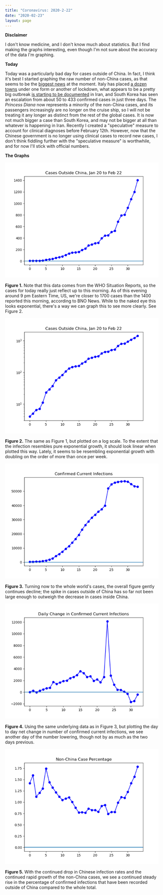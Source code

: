 ```yaml
---
title: "Coronavirus: 2020-2-22"
date: "2020-02-23"
layout: page
---
```


**Disclaimer**

I don't know medicine, and I don't know much about statistics. But I find making the graphs interesting, even though I'm not sure about the accuracy of the data I'm graphing.

**Today**

Today was a particularly bad day for cases outside of China. In fact, I think it's best I started graphing the raw number of non-China cases, as that seems to be the [biggest news](https://www.cnn.com/2020/02/22/asia/novel-coronavirus-covid-19-update-intl-hnk/index.html) at the moment. Italy has placed [a dozen towns](https://abcnews.go.com/International/wireStory/italy-towns-effective-lockdown-virus-clusters-form-69141352) under one form or another of lockdown, what appears to be a pretty big outbreak [is starting to be documented](https://www.aljazeera.com/news/2020/02/iran-shuts-schools-cultural-centres-coronavirus-kills-200223000740899.html) in Iran, and South Korea has seen an escalation from about 50 to 433 confirmed cases in just three days. The _Princess Diana_ now represents a minority of the non-China cases, and its passengers increasingly are no longer on the cruise ship, so I will not be treating it any longer as distinct from the rest of the global cases. It is now not much bigger a case than South Korea, and may not be bigger at all than whatever is happening in Iran. Recently I created a "speculative" measure to account for clinical diagnoses before February 12th. However, now that the Chinese government is no longer using clinical cases to record new cases, I don't think fiddling further with the "speculative measure" is worthwhile, and for now I'll stick with official numbers.

**The Graphs**

![](../../i/0q.png)

**Figure 1.** Note that this data comes from the WHO Situation Reports, so the cases for today really just reflect up to this morning. As of this evening around 9 pm Eastern Time, US, we're closer to 1700 cases than the 1400 reported this morning, according to BNO News. While to the naked eye this looks exponential, there's a way we can graph this to see more clearly. See Figure 2.

![](../../i/0r.png)

**Figure 2.** The same as Figure 1, but plotted on a log scale. To the extent that the infection resembles pure exponential growth, it should look linear when plotted this way. Lately, it seems to be resembling exponential growth with doubling on the order of more than once per week.

![](../../i/0s.png)

**Figure 3.** Turning now to the whole world's cases, the overall figure gently continues decline; the spike in cases outside of China has so far not been large enough to outweigh the decrease in cases inside China.

![](../../i/0t.png)

**Figure 4.** Using the same underlying data as in Figure 3, but plotting the day to day net change in number of confirmed current infections, we see another day of the number lowering, though not by as much as the two days previous.

![](../../i/0u.png)

**Figure 5.** With the continued drop in Chinese infection rates and the continued rapid growth of the non-China cases, we see a continued steady rise in the percentage of confirmed infections that have been recorded outside of China compared to the whole total.
